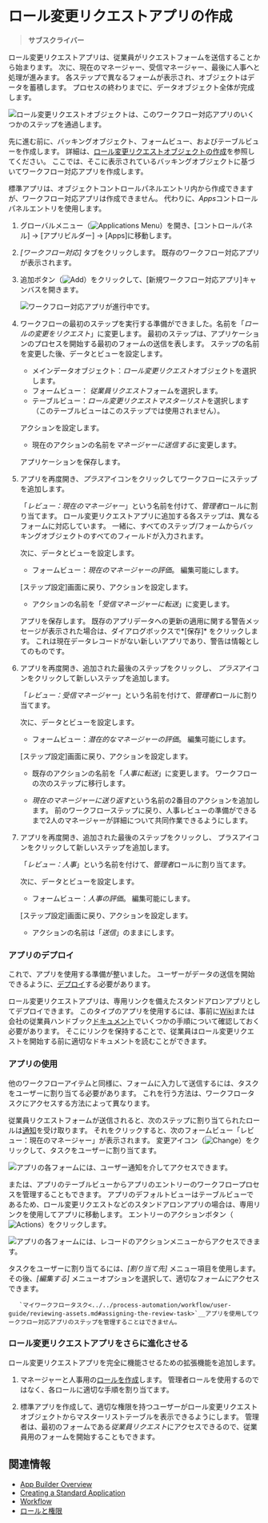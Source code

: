 # ロール変更リクエストアプリの作成

> **サブスクライバー**

ロール変更リクエストアプリは、従業員がリクエストフォームを送信することから始まります。 次に、現在のマネージャー、受信マネージャー、最後に人事へと処理が進みます。 各ステップで異なるフォームが表示され、オブジェクトはデータを蓄積します。 プロセスの終わりまでに、データオブジェクト全体が完成します。

![ロール変更リクエストオブジェクトは、このワークフロー対応アプリのいくつかのステップを通過します。](./creating-the-role-change-request-object/images/01.png)

先に進む前に、バッキングオブジェクト、フォームビュー、およびテーブルビューを作成します。 詳細は、[ロール変更リクエストオブジェクトの作成](./creating-the-role-change-request-object.md)を参照してください。 ここでは、そこに表示されているバッキングオブジェクトに基づいてワークフロー対応アプリを作成します。

標準アプリは、オブジェクトコントロールパネルエントリ内から作成できますが、ワークフロー対応アプリは作成できません。 代わりに、*Apps*コントロールパネルエントリを使用します。

1.  グローバルメニュー（![Applications Menu](../../images/icon-applications-menu.png)）を開き、[コントロールパネル] → [アプリビルダー] → [Apps]に移動します。

2.  *[ワークフロー対応]* タブをクリックします。 既存のワークフロー対応アプリが表示されます。

3.  追加ボタン（![Add](../../images/icon-add.png)）をクリックして、[新規ワークフロー対応アプリ]キャンバスを開きます。

    ![ワークフロー対応アプリが進行中です。](./creating-a-workflow-powered-application/images/01.png)

4.  ワークフローの最初のステップを実行する準備ができました。名前を「*ロールの変更をリクエスト*」に変更します。 最初のステップは、アプリケーションのプロセスを開始する最初のフォームの送信を表します。 ステップの名前を変更した後、データとビューを設定します。

      - メインデータオブジェクト：*ロール変更リクエスト*オブジェクトを選択します。
      - フォームビュー： *従業員リクエスト*フォームを選択します。
      - テーブルビュー：*ロール変更リクエストマスターリスト*を選択します（このテーブルビューはこのステップでは使用されません）。

    アクションを設定します。

      - 現在のアクションの名前を*マネージャーに送信する*に変更します。

    アプリケーションを保存します。

5.  アプリを再度開き、*プラス*アイコンをクリックしてワークフローにステップを追加します。

    「*レビュー：現在のマネージャー*」という名前を付けて、*管理者*ロールに割り当てます。 ロール変更リクエストアプリに追加する各ステップは、異なるフォームに対応しています。 一緒に、すべてのステップ/フォームからバッキングオブジェクトのすべてのフィールドが入力されます。

    次に、データとビューを設定します。

      - フォームビュー：*現在のマネージャーの評価*。 編集可能にします。

    [ステップ設定]画面に戻り、アクションを設定します。

      - アクションの名前を「*受信マネージャーに転送*」に変更します。

    アプリを保存します。 既存のアプリデータへの更新の適用に関する警告メッセージが表示された場合は、ダイアログボックスで*[保存]* をクリックします。 これは現在データレコードがない新しいアプリであり、警告は情報としてのものです。

6.  アプリを再度開き、追加された最後のステップをクリックし、 *プラス*アイコンをクリックして新しいステップを追加します。

    「*レビュー：受信マネージャー*」という名前を付けて、*管理者*ロールに割り当てます。

    次に、データとビューを設定します。

      - フォームビュー：*潜在的なマネージャーの評価*。 編集可能にします。

    [ステップ設定]画面に戻り、アクションを設定します。

      - 既存のアクションの名前を「*人事に転送*」に変更します。 ワークフローの次のステップに移行します。

      - *現在のマネージャーに送り返す*という名前の2番目のアクションを追加します。 前のワークフローステップに戻り、人事レビューの準備ができるまで2人のマネージャーが詳細について共同作業できるようにします。

7.  アプリを再度開き、追加された最後のステップをクリックし、 プラスアイコンをクリックして新しいステップを追加します。

    「*レビュー：人事*」という名前を付けて、*管理者*ロールに割り当てます。

    次に、データとビューを設定します。

      - フォームビュー：*人事の評価*。 編集可能にします。

    [ステップ設定]画面に戻り、アクションを設定します。

      - アクションの名前は「*送信*」のままにします。

### アプリのデプロイ

これで、アプリを使用する準備が整いました。 ユーザーがデータの送信を開始できるように、[デプロイ](./creating-a-standard-application.md#deploying-the-application)する必要があります。

ロール変更リクエストアプリは、専用リンクを備えたスタンドアロンアプリとしてデプロイできます。 このタイプのアプリを使用するには、事前に[Wiki](../../collaboration-and-social/collaboration-and-social-overview.md#wiki)または会社の従業員ハンドブック[ドキュメント](../../content-authoring-and-management/documents-and-media/publishing-and-sharing/managing-document-access/sharing-documents-with-other-users.md)でいくつかの手順について確認しておく必要があります。 そこにリンクを保持することで、従業員はロール変更リクエストを開始する前に適切なドキュメントを読むことができます。

### アプリの使用

他のワークフローアイテムと同様に、フォームに入力して送信するには、タスクをユーザーに割り当てる必要があります。 これを行う方法は、ワークフロータスクにアクセスする方法によって異なります。

従業員リクエストフォームが送信されると、次のステップに割り当てられたロールは[通知](../../collaboration-and-social/notifications-and-requests/user-guide/managing-notifications-and-requests.md)を受け取ります。 それをクリックすると、次のフォームビュー「レビュー：現在のマネージャー」が表示されます。 変更アイコン（![Change](../../images/icon-change.png)）をクリックして、タスクをユーザーに割り当てます。

![アプリの各フォームには、ユーザー通知を介してアクセスできます。](./creating-a-workflow-powered-application/images/03.png)

または、アプリのテーブルビューからアプリのエントリーのワークフロープロセスを管理することもできます。 アプリのデフォルトビューはテーブルビューであるため、ロール変更リクエストなどのスタンドアロンアプリの場合は、専用リンクを使用してアプリに移動します。 エントリーのアクションボタン（![Actions](../../images/icon-actions.png)）をクリックします。

![アプリの各フォームには、レコードのアクションメニューからアクセスできます。](./creating-the-role-change-request-app/images/04.png)

タスクをユーザーに割り当てるには、*[割り当て先]* メニュー項目を使用します。 その後、*[編集する]* メニューオプションを選択して、適切なフォームにアクセスできます。

``` note::
   `マイワークフロータスク<../../process-automation/workflow/user-guide/reviewing-assets.md#assigning-the-review-task>`__アプリを使用してワークフロー対応アプリのステップを管理することはできません。
```

### ロール変更リクエストアプリをさらに進化させる

ロール変更リクエストアプリを完全に機能させるための拡張機能を追加します。

1.  マネージャーと人事用の[ロールを作成](../../users-and-permissions/roles-and-permissions/understanding-roles-and-permissions.md)します。 管理者ロールを使用するのではなく、各ロールに適切な手順を割り当てます。

2.  標準アプリを作成して、適切な権限を持つユーザーがロール変更リクエストオブジェクトからマスターリストテーブルを表示できるようにします。 管理者は、最初のフォームである*従業員リクエスト*にアクセスできるので、従業員用のフォームを開始することもできます。

## 関連情報

  - [App Builder Overview](./app-builder-overview.md)
  - [Creating a Standard Application](./creating-a-standard-application.md)
  - [Workflow](../../process-automation/workflow/introduction-to-workflow.md)
  - [ロールと権限](../../users-and-permissions/roles-and-permissions/understanding-roles-and-permissions.md)
